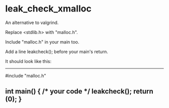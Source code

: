 # leak_check_xmalloc

An alternative to valgrind.

Replace <stdlib.h> with "malloc.h".

Include "malloc.h" in your main too.

Add a line leakcheck(); before your main's return.

It should look like this:

------------------------

\#include "malloc.h"

int		main()
{
	/* your code */
	leakcheck();
	return (0);
}
------------------------
